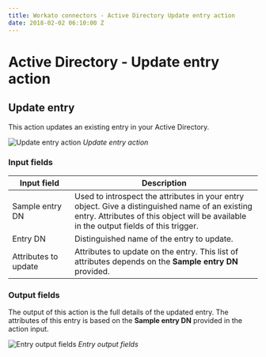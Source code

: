 ```yaml
---
title: Workato connectors - Active Directory Update entry action
date: 2018-02-02 06:10:00 Z
---
```


# Active Directory - Update entry action

## Update entry
This action updates an existing entry in your Active Directory.

![Update entry action](~@img/active_directory/update_entry.png)
*Update entry action*

### Input fields

<table class="unchanged rich-diff-level-one">
  <thead>
    <tr>
        <th width='25%'>Input field</th>
        <th>Description</th>
    </tr>
  </thead>
  <tbody>
    <tr>
      <td>Sample entry DN</td>
      <td>
        Used to introspect the attributes in your entry object. Give a distinguished name of an existing entry. Attributes of this object will be available in the output fields of this trigger.
      </td>
    </tr>
    <tr>
      <td>Entry DN</td>
      <td>
        Distinguished name of the entry to update.
      </td>
    </tr>
    <tr>
      <td>Attributes to update</td>
      <td>
        Attributes to update on the entry. This list of attributes depends on the <b>Sample entry DN</b> provided.
      </td>
    </tr>
  </tbody>
</table>

### Output fields
The output of this action is the full details of the updated entry. The attributes of this entry is based on the **Sample entry DN** provided in the action input.

![Entry output fields](~@img/active_directory/entry_output_schema.png)
*Entry output fields*
